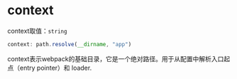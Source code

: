 # context

context取值：`string`

```js
context: path.resolve(__dirname, "app")
```

context表示webpack的基础目录，它是一个绝对路径。用于从配置中解析入口起点（entry pointer）和 loader.

